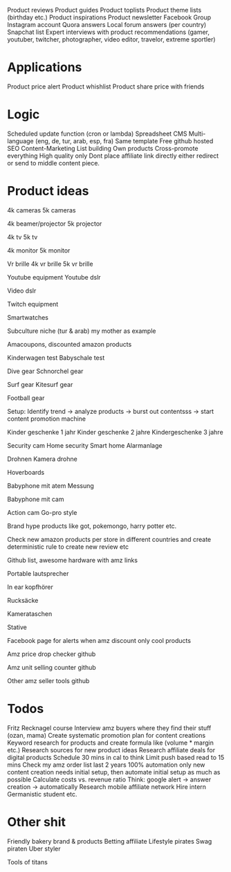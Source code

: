 Product reviews
Product guides
Product toplists
Product theme lists (birthday etc.)
Product inspirations
Product newsletter
Facebook Group
Instagram account
Quora answers
Local forum answers (per country)
Snapchat list
Expert interviews with product recommendations (gamer, youtuber, twitcher, photographer, video editor, travelor, extreme sportler)

# Applications

Product price alert
Product whishlist
Product share price with friends

# Logic

Scheduled update function (cron or lambda)
Spreadsheet CMS
Multi-language (eng, de, tur, arab, esp, fra)
Same template
Free github hosted
SEO
Content-Marketing
List building
Own products
Cross-promote everything
High quality only
Dont place affiliate link directly either redirect or send to middle content piece.

# Product ideas

4k cameras
5k cameras

4k beamer/projector
5k projector

4k tv
5k tv

4k monitor
5k monitor

Vr brille
4k vr brille
5k vr brille

Youtube equipment
Youtube dslr

Video dslr

Twitch equipment

Smartwatches

Subculture niche (tur & arab) my mother as example

Amacoupons, discounted amazon products

Kinderwagen test
Babyschale test

Dive gear
Schnorchel gear

Surf gear
Kitesurf gear

Football gear

Setup: Identify trend -> analyze products -> burst out contentsss -> start content promotion machine

Kinder geschenke 1 jahr
Kinder geschenke 2 jahre
Kindergeschenke 3 jahre

Security cam
Home security
Smart home
Alarmanlage

Drohnen
Kamera drohne

Hoverboards

Babyphone mit atem
Messung

Babyphone mit cam

Action cam
Go-pro style

Brand hype products like got, pokemongo, harry potter etc.

Check new amazon products per store in different countries and create deterministic rule to create new review etc

Github list, awesome hardware with amz links

Portable lautsprecher

In ear kopfhörer

Rucksäcke

Kamerataschen

Stative

Facebook page for alerts when amz discount only cool products

Amz price drop checker github

Amz unit selling counter github

Other amz seller tools github

# Todos

Fritz Recknagel course
Interview amz buyers where they find their stuff (ozan, mama)
Create systematic promotion plan for content creations
Keyword research for products and create formula like (volume * margin etc.)
Research sources for new product ideas
Research affiliate deals for digital products
Schedule 30 mins in cal to think
Limit push based read to 15 mins
Check my amz order list last 2 years
100% automation only new content creation needs initial setup, then automate initial setup as much as possible
Calculate costs vs. revenue ratio
Think: google alert -> answer creation -> automatically
Research mobile affiliate network
Hire intern
Germanistic student etc.


# Other shit

Friendly bakery brand & products
Betting affiliate
Lifestyle pirates
Swag piraten
Uber styler

Tools of titans


